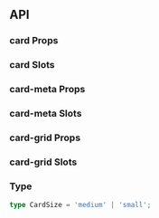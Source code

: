 ## API

### card Props

<field-table :data="cardProps"/>

### card Slots

<field-table :data="cardSlots" type="slots"/>

### card-meta Props

<field-table :data="cardMetaProps"/>

### card-meta Slots

<field-table :data="cardMetaSlots" type="slots"/>

### card-grid Props

<field-table :data="cardGridProps"/>

### card-grid Slots

<field-table :data="cardGridSlots" type="slots"/>

### Type

```typescript
type CardSize = 'medium' | 'small';
```

<script setup>
import { ref } from 'vue';
const cardProps = ref([
  {
    name: 'bordered',
    desc: '是否有边框',
    type: 'boolean',
    value: 'true',
  },
  {
    name: 'loading',
    desc: '是否为加载中',
    type: 'boolean',
    value: 'false',
  },
  {
    name: 'hoverable',
    desc: '是否可悬浮',
    type: 'boolean',
    value: 'false',
  },
  {
    name: 'size',
    desc: '卡片尺寸',
    type: "CardSize",
    value: "'medium'",
  },
  {
    name: 'header-style',
    desc: '自定义标题区域样式',
    type: 'CSSProperties',
    value: '-',
  },
  {
    name: 'body-style',
    desc: '内容区域自定义样式',
    type: 'CSSProperties',
    value: '-',
  },
  {
    name: 'title',
    desc: '卡片标题',
    type: 'string',
    value: '-',
  },
  {
    name: 'extra',
    desc: '卡片右上角的操作区域',
    type: 'string',
    value: '-',
  },
]);

const cardSlots = ref([
  {
    name: 'actions',
    desc: '卡片底部的操作组',
  },
  {
    name: 'cover',
    desc: '卡片封面',
  },
  {
    name: 'extra',
    desc: '卡片右上角的操作区域',
  },
  {
    name: 'title',
    desc: '卡片标题',
  },
  {
    name: 'default',
    desc: 'body内容',
  },
].map(v=>{
  v.type = '-'
  return v
}));

const cardMetaProps = ref([
  {
    name: 'title',
    desc: '标题',
    type: 'string',
    value: '-',
  },
  {
    name: 'description',
    desc: '描述',
    type: 'string',
    value: '-',
  },
]);

const cardMetaSlots = ref([
  {
    name: 'description',
    desc: '描述',
  },
  {
    name: 'title',
    desc: '标题',
  },
  {
    name: 'avatar',
    desc: '头像',
  },
].map(v=>{
  v.type = '-'
  return v
}));

const cardGridProps = ref([
  {
    name: 'hoverable',
    desc: '是否可以悬浮',
    type: 'boolean',
    value: 'false',
  },
]);

const cardGridSlots = ref([
  {
    name: 'default',
    desc: '内容',
    type: '-',
  },
]);
</script>
